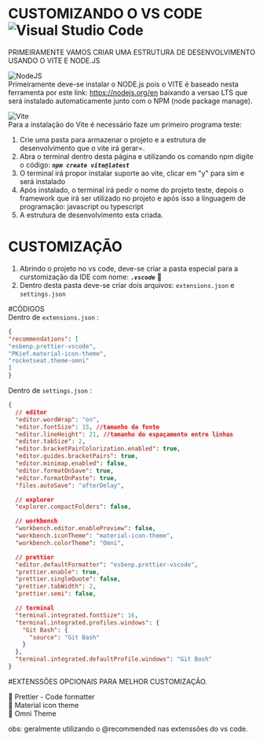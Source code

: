 # CUSTOMIZANDO O VS CODE ![Visual Studio Code](https://img.shields.io/badge/Visual%20Studio%20Code-0078d7.svg?style=for-the-badge&logo=visual-studio-code&logoColor=white)
PRIMEIRAMENTE VAMOS CRIAR UMA ESTRUTURA DE DESENVOLVIMENTO USANDO O VITE E NODE.JS

![NodeJS](https://img.shields.io/badge/node.js-6DA55F?style=for-the-badge&logo=node.js&logoColor=white) <br>
Primeiramente deve-se instalar o NODE.js pois o VITE é baseado nesta ferramenta por este link: https://nodejs.org/en baixando a versao LTS que será instalado automaticamente junto com o NPM (node package manage).

![Vite](https://img.shields.io/badge/vite-%23646CFF.svg?style=for-the-badge&logo=vite&logoColor=white) <br>
Para a instalação do Vite é necessário faze um primeiro programa teste:
1. Crie uma pasta para armazenar o projeto e a estrutura de desenvolvimento que o vite irá gerar=.
2. Abra o terminal dentro desta página e utilizando os comando npm digite o código: <em><strong>`npm create vite@latest`</strong></em>
3. O terminal irá propor instalar suporte ao vite, clicar em "y" para sim e será instalado
4. Após instalado, o terminal irá pedir o nome do projeto teste, depois o framework que irá ser utilizado no projeto e após isso a linguagem de programação: javascript ou typescript
5. A estrutura de desenvolvimento esta criada.

# CUSTOMIZAÇÃO
1. Abrindo o projeto no vs code, deve-se criar a pasta especial para a curstomização da IDE com nome: <em><strong>`.vscode`</strong></em> :file_folder:
2. Dentro desta pasta deve-se criar dois arquivos: `extensions.json` e `settings.json`

#CÓDIGOS <br>
Dentro de `extensions.json` :

```json
{
"recommendations": [
"esbenp.prettier-vscode",
"PKief.material-icon-theme",
"rocketseat.theme-omni"
]
}
```


Dentro de `settings.json` :

```json
{
  // editor
  "editor.wordWrap": "on",
  "editor.fontSize": 15, //tamanho da fonte
  "editor.lineHeight": 21, //tamanho do espaçamento entre linhas
  "editor.tabSize": 2,
  "editor.bracketPairColorization.enabled": true,
  "editor.guides.bracketPairs": true,
  "editor.minimap.enabled": false,
  "editor.formatOnSave": true,
  "editor.formatOnPaste": true,
  "files.autoSave": "afterDelay",

  // explorer
  "explorer.compactFolders": false,

  // workbench
  "workbench.editor.enablePreview": false,
  "workbench.iconTheme": "material-icon-theme",
  "workbench.colorTheme": "Omni",

  // prettier
  "editor.defaultFormatter": "esbenp.prettier-vscode",
  "prettier.enable": true,
  "prettier.singleQuote": false,
  "prettier.tabWidth": 2,
  "prettier.semi": false,

  // terminal
  "terminal.integrated.fontSize": 16,
  "terminal.integrated.profiles.windows": {
    "Git Bash": {
      "source": "Git Bash"
    }
  },
  "terminal.integrated.defaultProfile.windows": "Git Bash"
}

```

#EXTENSSÕES OPCIONAIS PARA MELHOR CUSTOMIZAÇÃO. <br>

:diamond_shape_with_a_dot_inside: Prettier - Code formatter <br>
:diamond_shape_with_a_dot_inside: Material icon theme <br>
:diamond_shape_with_a_dot_inside: Omni Theme <br>

obs: geralmente utilizando o @recommended nas extenssões do vs code.
